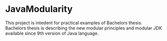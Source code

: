 # JavaModularity

This project is intedent for practical examples of Bachelors thesis. Bachelors thesis is describing the new modular principles and modular
JDK available since 9th version of Java language.  
